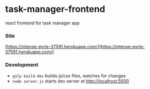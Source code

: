 # task-manager-frontend
react frontend for task manager app

### Site
[https://intense-eyrie-37591.herokuapp.com/](https://intense-eyrie-37591.herokuapp.com/)

### Development
- `gulp build-dev` builds js/css files, watches for changes
- `node server.js` starts dev server at [http://localhost:5000](http://localhost:5000)
